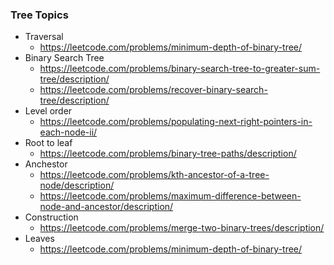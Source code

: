 ### Tree Topics
- Traversal
    -  https://leetcode.com/problems/minimum-depth-of-binary-tree/
- Binary Search Tree
   - https://leetcode.com/problems/binary-search-tree-to-greater-sum-tree/description/
   - https://leetcode.com/problems/recover-binary-search-tree/description/
- Level order
  - https://leetcode.com/problems/populating-next-right-pointers-in-each-node-ii/
- Root to leaf
  - https://leetcode.com/problems/binary-tree-paths/description/
- Anchestor
   - https://leetcode.com/problems/kth-ancestor-of-a-tree-node/description/
   - https://leetcode.com/problems/maximum-difference-between-node-and-ancestor/description/
- Construction
   - https://leetcode.com/problems/merge-two-binary-trees/description/
- Leaves
  - https://leetcode.com/problems/minimum-depth-of-binary-tree/
